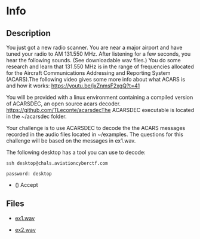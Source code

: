 # Info

## Description

You just got a new radio scanner.  You are near a major airport and have tuned your radio to AM 131.550 MHz.  After listening for a few seconds, you hear the following sounds.  (See downloadable wav files.)  You do some research and learn that 131.550 MHz is in the range of frequencies allocated for the Aircraft Communications Addressing and Reporting System (ACARS).The following video gives some more info about what ACARS is and how it works: https://youtu.be/jxZnmsF2xgQ?t=41
You will be provided with a linux environment containing a compiled version of ACARSDEC, an open source acars decoder. https://github.com/TLeconte/acarsdecThe ACARSDEC executable is located in the ~/acarsdec folder.

Your challenge is to use ACARSDEC to decode the the ACARS messages recorded in the audio files located in ~/examples.  The questions for this challenge will be based on the messages in ex1.wav.

The following desktop has a tool you can use to decode:

`ssh desktop@chals.aviationcyberctf.com`

`password: desktop`

* () Accept

## Files

* [ex1.wav](<files/ex1.wav>)

* [ex2.wav](<files/ex2.wav>)

